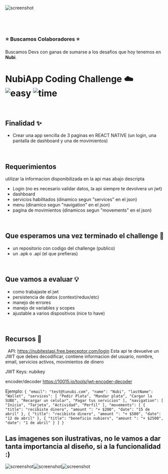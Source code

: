 ![screenshot](https://puu.sh/HyrmV/95c458d9d9.png)

#
&nbsp;
### ⭐️  Buscamos Colaboradores️ ⭐️ 
Buscamos Devs con ganas de sumarse a los desafios que hoy tenemos en **Nubi**.

# NubiApp Coding Challenge ☁️ &nbsp; ![easy](https://img.shields.io/badge/-medium-orangnge) ![time](https://img.shields.io/badge/%E2%8F%B0-60m-blue) 

&nbsp;
## Finalidad ✨
- Crear una app sencilla de 3 paginas en REACT NATIVE (un login, una pantalla de dashboard y una de movimientos)

&nbsp;
## Requerimientos

utilizar la informacion disponibilizada en la api mas abajo descripta
- Login (no es necesario validar datos, la api siempre te devolvera un jwt)
- dashboard
- servicios habilitados (dinamico segun "services" en el json)
- menu (dinamico segun "navigation" en el json)
- pagina de movimientos (dinamicos segun "movements" en el json)


&nbsp;
## Que esperamos una vez terminado el challenge 🏁
- un repositorio con codigo del challenge (publico)
- un .apk o .api (el que prefieras)

&nbsp;
## Que vamos a evaluar 💡
- como trabajaste el jwt
- persistencia de datos (context/redux/etc) 
- manejo de errores
- manejo de variables y scopes
- ajustable a varios dispositivos (nice to have)
 


&nbsp;
## Recursos 🌄
&nbsp;
API: https://nubitestapi.free.beeceptor.com/login
Esta api te devuelve un JWT que debes decodificar, contiene informacion del usuario, nombre, email, servicios activos, movimientos de dinero

JWT Keys: nubikey

encoder/decoder https://10015.io/tools/jwt-encoder-decoder

Ejemplo:
`{
  "email": "test@tunubi.com",
  "name": "Nubi",
  "lastName": "Wallet",
  "services": [
    "Pedir Plata",
    "Mandar plata",
    "Cargar la SUBE",
    "Recargar un celular",
    "Pagar tus servicios"
  ],
  "navigation": [
    "Inicio",
    "Tarjeta",
    "Actividad",
    "Perfil"
  ],
  "movements": [
    {
      "title": "recibiste dinero",
      "amount ": "+ $200",
      "date": "15 de abril"
    },
    {
      "title": "recibiste dinero",
      "amount ": "+ $500",
      "date": "12 de abril"
    },
    {
      "title": "beneficio nubiers",
      "amount ": "+ $2500",
      "date": "1 de abril"
    }
  ]
}`

## Las imagenes son ilustrativas, no le vamos a dar tanta importancia al diseño, si a la funcionalidad :)
![screenshot](https://i.ibb.co/34vxf5L/screen-0.png)![screenshot](https://i.ibb.co/WWkmCWs/screen-1.png)![screenshot](https://i.ibb.co/JCRV5BL/screen-2.png)
